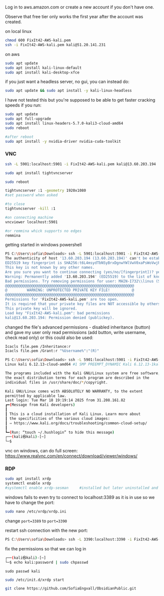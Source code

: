 
Log in to aws.amazon.com or create a new account if you don't have one.

Observe that free tier only works the first year after the account was created.



on local linux
```sh
chmod 600 FixIt42-AWS-kali.pem
ssh -i FixIt42-AWS-kali.pem kali@51.20.141.231
```

on aws
```sh
sudo apt update
sudo apt install kali-linux-default
sudo apt install kali-desktop-xfce
```

if you just want a headless server, no gui, you can instead do:
```sh
sudo apt update && sudo apt install -y kali-linux-headless
```

I have not tested this but you're supposed to be able to get faster cracking speeds if you run:
```sh
sudo apt update
sudo apt full-upgrade
sudo apt install linux-headers-5.7.0-kali3-cloud-amd64
sudo reboot

#after reboot
sudo apt install -y nvidia-driver nvidia-cuda-toolkit
```

### VNC

```sh
ssh -L 5901:localhost:5901 -i FixIt42-AWS-kali.pem kali@13.60.203.194

sudo apt install tightvncserver

sudo reboot

tightvncserver :1 -geometry 1920x1080
#set password when asked

#to close
tightvncserver -kill :1

#on connecting machine
vncviewer localhost:5901

#or remmina whick supports no edges
remmina

```


getting started in windows
powershell
```sh
PS C:\Users\sofia\Downloads> ssh -L 5901:localhost:5901 -i FixIt42-AWS-kali.pem kali@13.60.203.194
The authenticity of host '13.60.203.194 (13.60.203.194)' can't be established.
ED25519 key fingerprint is SHA256:t6L4msydTbNSyBrxDgnwYWlVwV0xaPsWoVwjPO9WP1w.
This key is not known by any other names.
Are you sure you want to continue connecting (yes/no/[fingerprint])? yes
Warning: Permanently added '13.60.203.194' (ED25519) to the list of known hosts.
Bad permissions. Try removing permissions for user: MAIN-I732\\linus (S-1-5-21-1191888695-326032422-535987215-1004) on file C:/Users/sofia/Downloads/FixIt42-AWS-kali.pem.
@@@@@@@@@@@@@@@@@@@@@@@@@@@@@@@@@@@@@@@@@@@@@@@@@@@@@@@@@@@
@         WARNING: UNPROTECTED PRIVATE KEY FILE!          @
@@@@@@@@@@@@@@@@@@@@@@@@@@@@@@@@@@@@@@@@@@@@@@@@@@@@@@@@@@@
Permissions for 'FixIt42-AWS-kali.pem' are too open.
It is required that your private key files are NOT accessible by others.
This private key will be ignored.
Load key "FixIt42-AWS-kali.pem": bad permissions
kali@13.60.203.194: Permission denied (publickey).
```

changed the file's advanced permissions - disabled inheritance (button) and gave my user only read permissions (add button, write username, check read only)
or this could also be used:
```sh
Icacls file.pem /Inheritance:r
Icacls file.pem /Grant:r "%Username%":"(R)"
```

```sh
PS C:\Users\sofia\Downloads> ssh -L 5901:localhost:5901 -i FixIt42-AWS-kali.pem kali@13.60.203.194
Linux kali 6.12.13-cloud-amd64 #1 SMP PREEMPT_DYNAMIC Kali 6.12.13-1kali1 (2025-02-11) x86_64

The programs included with the Kali GNU/Linux system are free software;
the exact distribution terms for each program are described in the
individual files in /usr/share/doc/*/copyright.

Kali GNU/Linux comes with ABSOLUTELY NO WARRANTY, to the extent
permitted by applicable law.
Last login: Tue Mar 18 19:19:14 2025 from 31.208.161.82
┏━(Message from Kali developers)
┃
┃ This is a cloud installation of Kali Linux. Learn more about
┃ the specificities of the various cloud images:
┃ ⇒ https://www.kali.org/docs/troubleshooting/common-cloud-setup/
┃
┗━(Run: “touch ~/.hushlogin” to hide this message)
┌──(kali㉿kali)-[~]
└─$ 
```

vnc on windows, can do full screen:
https://www.realvnc.com/en/connect/download/viewer/windows/


### RDP

```sh
sudo apt install xrdp
systemctl enable xrdp
#systemctl enable xrdp-sesman     #installed but later uninstalled and it still worked
```

windows fails to even try to connect to localhost:3389 as it is in use so we have to change the port:
```sh
sudo nano /etc/xrdp/xrdp.ini
```
change `port=3389` to `port=3390`

restart ssh connection with the new port:
```sh
PS C:\Users\sofia\Downloads> ssh -L 3390:localhost:3390 -i FixIt42-AWS-kali.pem kali@13.60.203.194
```

fix the permissions so that we can log in
```sh
┌──(kali㉿kali)-[~]
└─$ echo kali:password | sudo chpasswd
```
`sudo passwd kali`

```sh
sudo /etc/init.d/xrdp start
```

```sh
git clone https://github.com/SofiaEngvall/ObsidianPublic.git
```